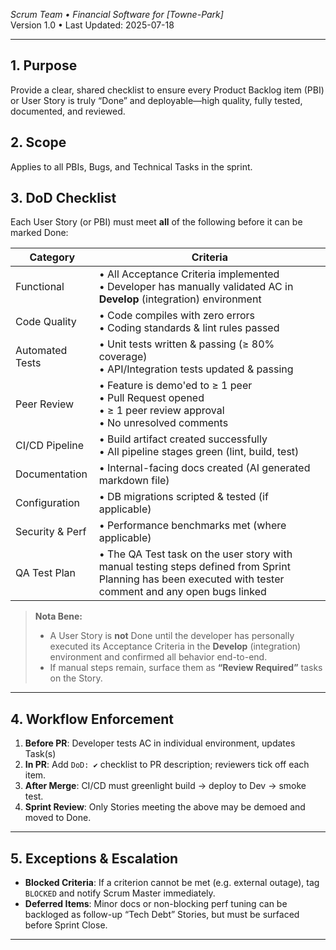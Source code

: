 _Scrum Team • Financial Software for [Towne-Park]_  
Version 1.0 • Last Updated: 2025-07-18  

---

## 1. Purpose  
Provide a clear, shared checklist to ensure every Product Backlog item (PBI) or User Story is truly “Done” and deployable—high quality, fully tested, documented, and reviewed.

## 2. Scope  
Applies to all PBIs, Bugs, and Technical Tasks in the sprint.

## 3. DoD Checklist  
Each User Story (or PBI) must meet **all** of the following before it can be marked Done:

| Category        | Criteria                                                                                                                                                   |
| --------------- | ---------------------------------------------------------------------------------------------------------------------------------------------------------- |
| Functional      | • All Acceptance Criteria implemented <br> • Developer has manually validated AC in **Develop** (integration) environment                                  |
| Code Quality    | • Code compiles with zero errors<br> • Coding standards & lint rules passed                                                                                |
| Automated Tests | • Unit tests written & passing (≥ 80% coverage) <br> • API/Integration tests updated & passing                                                             |
| Peer Review     | • Feature is demo'ed to ≥ 1 peer <br>• Pull Request opened <br> • ≥ 1 peer review approval <br> • No unresolved comments                                   |
| CI/CD Pipeline  | • Build artifact created successfully <br> • All pipeline stages green (lint, build, test)                                                                 |
| Documentation   | • Internal-facing docs created (AI generated markdown file)                                                                                                |
| Configuration   | • DB migrations scripted & tested (if applicable)                                                                                                          |
| Security & Perf | • Performance benchmarks met (where applicable)                                                                                                            |
| QA Test Plan    | • The QA Test task on the user story with manual testing steps defined from Sprint Planning has been executed with tester comment and any open bugs linked |


> **Nota Bene:**  
> - A User Story is **not** Done until the developer has personally executed its Acceptance Criteria in the **Develop** (integration) environment and confirmed all behavior end-to-end.  
> - If manual steps remain, surface them as **“Review Required”** tasks on the Story.

---

## 4. Workflow Enforcement  
1. **Before PR**: Developer tests AC in individual environment, updates Task(s)
2. **In PR**: Add `DoD: ✔` checklist to PR description; reviewers tick off each item.  
3. **After Merge**: CI/CD must greenlight build → deploy to Dev → smoke test.  
4. **Sprint Review**: Only Stories meeting the above may be demoed and moved to Done.

---

## 5. Exceptions & Escalation  
- **Blocked Criteria**: If a criterion cannot be met (e.g. external outage), tag `BLOCKED` and notify Scrum Master immediately.  
- **Deferred Items**: Minor docs or non-blocking perf tuning can be backloged as follow-up “Tech Debt” Stories, but must be surfaced before Sprint Close.

---

